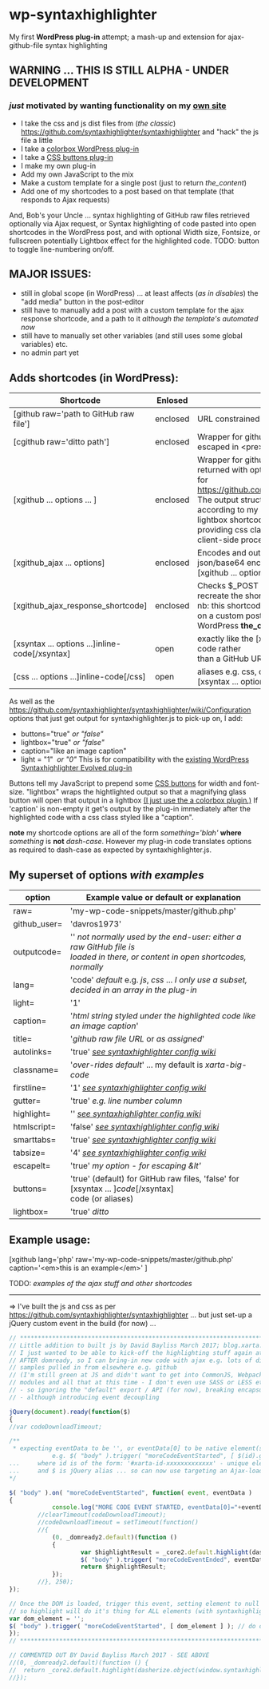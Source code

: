 # wp-syntaxhighlighter
My first **WordPress plug-in** attempt; a mash-up and extension for ajax-github-file syntax highlighting

## WARNING       ... THIS IS STILL ALPHA - UNDER DEVELOPMENT
### *just* motivated by wanting functionality on my [own site](https://blog.xarta.co.uk)

* I take the css and js dist files from (*the classic*) https://github.com/syntaxhighlighter/syntaxhighlighter and "hack" the js file a little
* I take a [colorbox WordPress plug-in](https://noorsplugin.com/2014/01/11/wordpress-colorbox-plugin/)
* I take a [CSS buttons plug-in](https://en-gb.wordpress.org/plugins/forget-about-shortcode-buttons/)
* I make my own plug-in
* Add my own JavaScript to the mix
* Make a custom template for a single post (just to return *the_content*)
* Add one of my shortcodes to a post based on that template (that responds to Ajax requests)

And, Bob's your Uncle ... syntax highlighting of GitHub raw files retrieved optionally via Ajax request, or Syntax highlighting of code pasted into open shortcodes in the WordPress post, and with optional Width size, Fontsize, or fullscreen potentially Lightbox effect for the highlighted code.  TODO: button to toggle line-numbering on/off.

## MAJOR ISSUES: 

* still in global scope (in WordPress) ... at least affects (*as in disables*) the "add media" button in the post-editor
* still have to manually add a post with a custom template for the ajax response shortcode, and a path to it *although the template's automated now*
* still have to manually set other variables (and still uses some global variables) etc.  
* no admin part yet    

## Adds shortcodes (in WordPress):

Shortcode                   | Enlosed | Description
--------------------------- | ------- | -----------
[github raw='path to GitHub raw file'] | enclosed | URL constrained in the plug-in.
[cgithub raw='ditto path'] | enclosed | Wrapper for github shortcode ... returns raw file escaped in &lt;pre&gt; tags.
[xgithub ... options ... ] | enclosed | Wrapper for github shortcode, combining the file returned with options intended <br /> for https://github.com/syntaxhighlighter/syntaxhighlighter. The output structured <br /> according to my addtional options, invoking the lightbox shortcode if required, and <br /> providing css classes & id in preparation for JavaScript client-side processing.
[xgithub_ajax ... options] | enclosed | Encodes and outputs info to make an ajax request, json/base64 encoding <br /> [xgithub ... options ...] shortcode.
[xgithub_ajax_response_shortcode] | enclosed | Checks &#36;&#95;POST and decodes [xgithub ... options ...] to <br /> recreate the shortcode for processing, for a response. nb: this shortcode must run <br /> on a custom post type that only responds with WordPress **the_content**
[xsyntax ... options ...]inline-code[/xsyntax] | open | exactly like the [xgithub] shortcode, except uses inline code rather <br /> than a GitHub URL for raw files.
[css ... options ...]inline-code[/css] | open | aliases e.g. css, c#, js, php and so on ... aliases for <br />[xsyntax ... options ...]inline-code[/xsyntax]
 
 
 
As well as the https://github.com/syntaxhighlighter/syntaxhighlighter/wiki/Configuration options that just get output for syntaxhighlighter.js to pick-up on, I add:
* buttons="true"  *or "false"*
* lightbox="true" *or "false"*
* caption="like an image caption"
* light = "1"&nbsp;&nbsp;*or "0"* This is for compatibility with the [existing WordPress Syntaxhighlighter Evolved plug-in](https://en-gb.wordpress.org/plugins/syntaxhighlighter/)

Buttons tell my JavaScript to prepend some [CSS buttons](https://en-gb.wordpress.org/plugins/forget-about-shortcode-buttons/) for width and font-size.  "lightbox" wraps the hightlighted output so that a magnifying glass button will open that output in a lightbox  [(I just use the a colorbox plugin.)](https://noorsplugin.com/2014/01/11/wordpress-colorbox-plugin/) If 'caption' is non-empty it get's output by the plug-in immediately after the highlighted code with a css class styled like a "caption".

**note** my shortcode options are all of the form *something='blah'* **where** *something* is **not** *dash-case*. However my plug-in code translates options as required to dash-case as expected by syntaxhighlighter.js.

## My superset of options *with examples*

option | Example value or default or explanation
------ | ------------------------
raw=   | 'my-wp-code-snippets/master/github.php'
github_user= | 'davros1973'
outputcode= | '' *not normally used by the end-user: either a raw GitHub file is <br /> loaded in there, or content in open shortcodes, normally*
lang= | 'code' *default* e.g. *js*, *css* ... *I only use a subset, decided in an array in the plug-in*
light= | '1'
caption= | '*html string styled under the highlighted code like an image caption*'
title= | '*github raw file URL* or *as assigned*'
autolinks= | 'true' [*see syntaxhighlighter config wiki*](https://github.com/syntaxhighlighter/syntaxhighlighter/wiki/Configuration)
classname= | '*over-rides default*' ... my default is *xarta-big-code*
firstline= | '1' [*see syntaxhighlighter config wiki*](https://github.com/syntaxhighlighter/syntaxhighlighter/wiki/Configuration)
gutter= | 'true' *e.g. line number column*
highlight= | '' [*see syntaxhighlighter config wiki*](https://github.com/syntaxhighlighter/syntaxhighlighter/wiki/Configuration)
htmlscript= | 'false' [*see syntaxhighlighter config wiki*](https://github.com/syntaxhighlighter/syntaxhighlighter/wiki/Configuration)
smarttabs= | 'true' [*see syntaxhighlighter config wiki*](https://github.com/syntaxhighlighter/syntaxhighlighter/wiki/Configuration)
tabsize= | '4' [*see syntaxhighlighter config wiki*](https://github.com/syntaxhighlighter/syntaxhighlighter/wiki/Configuration)
escapelt= | 'true' *my option - for escaping &lt'*
buttons= | 'true' (default) for GitHub raw files, 'false' for [xsyntax ... ]*code*[/xsyntax] <br /> code (or aliases)
lightbox= | 'true' *ditto*

## Example usage:
[xgithub lang='php' raw='my-wp-code-snippets/master/github.php' caption='&lt;em&gt;this is an example&lt;/em&gt;' ]

TODO: *examples of the ajax stuff and other shortcodes*

---
 
 => I've built the js and css as per https://github.com/syntaxhighlighter/syntaxhighlighter
    	... but just set-up a jQuery custom event in the build (for now) ...    
   
```javascript 
// **********************************************************************************
// Little addition to built js by David Bayliss March 2017; blog.xarta.co.uk
// I just wanted to be able to kick-off the highlighting stuff again at any time
// AFTER domready, so I can bring-in new code with ajax e.g. lots of different code
// samples pulled in from elsewhere e.g. github
// (I'm still green at JS and didn't want to get into CommonJS, Webpack and importing
// modules and all that at this time - I don't even use SASS or LESS etc. yet!!!
// - so ignoring the "default" export / API (for now), breaking encapsulation/portability
// - although introducing event decoupling

jQuery(document).ready(function($) 
{
//var codeDownloadTimeout;

/**
 * expecting eventData to be '', or eventData[0] to be native element(s)
			e.g. $( "body" ).trigger( "moreCodeEventStarted", [ $(id).get() ] ); 
... 	where id is of the form: '#xarta-id-xxxxxxxxxxxxx' - unique element id
... 	and $ is jQuery alias ... so can now use targeting an Ajax-loaded-element!
*/

$( "body" ).on( "moreCodeEventStarted", function( event, eventData ) 
{
			console.log("MORE CODE EVENT STARTED, eventData[0]="+eventData[0]);
		//clearTimeout(codeDownloadTimeout);
		//codeDownloadTimeout = setTimeout(function() 
		//{
			(0, _domready2.default)(function () 
			{
					var $highlightResult = _core2.default.highlight(dasherize.object(window.syntaxhighlighterConfig || {}), eventData[0]);
					$( "body" ).trigger( "moreCodeEventEnded", eventData[0] );
					return $highlightResult;
			});
		//}, 250);
});

// Once the DOM is loaded, trigger this event, setting element to null
// so highlight will do it's thing for ALL elements (with syntaxhighlighter class)
var dom_element = '';
$( "body" ).trigger( "moreCodeEventStarted", [ dom_element ] ); // do on domready etc.  
});
// ***********************************************************************************

// COMMENTED OUT BY David Bayliss March 2017 - SEE ABOVE
//(0, _domready2.default)(function () {
//  return _core2.default.highlight(dasherize.object(window.syntaxhighlighterConfig || {}));
//});
```
